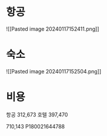 
# 항공

![[Pasted image 20240117152411.png]]

# 숙소

![[Pasted image 20240117152504.png]]

# 비용

항공 312,673
호텔 397,470

710,143
P180021644788